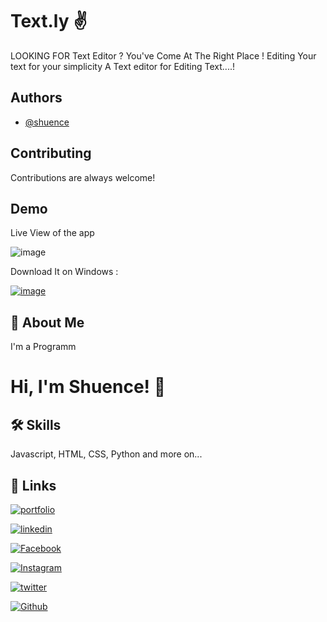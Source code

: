 
# Text.ly ✌️

LOOKING FOR Text Editor ?
You've Come At The Right Place !
Editing Your text for your simplicity
A Text editor for Editing Text....!

## Authors

- [@shuence](https://www.github.com/shuence)

## Contributing

Contributions are always welcome!

## Demo

Live View of the app


![image](https://user-images.githubusercontent.com/65482186/132472725-1381047f-4e9c-407c-bcd2-19ee7c3c91ea.png)


Download It on Windows :



[![image](https://user-images.githubusercontent.com/65482186/132475801-b386708e-e23e-43cf-a37b-ffbc7acce7ff.png)](https://doc-00-8c-docs.googleusercontent.com/docs/securesc/pjo3qpal8nq6tfh54v40ka1slf0ljpne/lff7p916tih51aec7lms7ehdsbc55p34/1631090250000/15506951522449502086/15506951522449502086/11SGlWeCfNuXmNal1cnzTPA-Cx77FXA6v?e=download&authuser=0&nonce=uuo4fitpipt8s&user=15506951522449502086&hash=omha07p7se7olga19256hm1c7jovph5n)
## 🚀 About Me

I'm a Programm

# Hi, I'm Shuence! 👋

## 🛠 Skills

Javascript, HTML, CSS, Python and more on...

## 🔗 Links

[![portfolio](https://img.shields.io/badge/my_portfolio-000?&logo=ko-fi&logoColor=)](https://shuence.netlify.app/)  

[![linkedin](https://img.shields.io/badge/linkedin-0A66C2?&logo=linkedin&logoColor=black)](https://www.linkedin.com/in/shuence-823a62203/)

[![Facebook](https://img.shields.io/badge/Facebook-1877F2?&logo=facebook&logoColor=black)](https://www.facebook.com/shubham.pitekar.1/)

[![Instagram](https://img.shields.io/badge/Instagram-E4405F?&logo=instagram&logoColor=black)](https://www.instagram.com/shuence/)

[![twitter](https://img.shields.io/badge/twitter-1DA1F2?&logoColor=white)](https://twitter.com/ShubhamPitekar)

[![Github](https://img.shields.io/badge/GitHub-100000?&logo=github&logoColor=white)](https://github.com.com/shuence)
